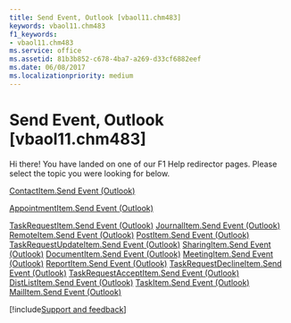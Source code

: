 ```yaml
---
title: Send Event, Outlook [vbaol11.chm483]
keywords: vbaol11.chm483
f1_keywords:
- vbaol11.chm483
ms.service: office
ms.assetid: 81b3b852-c678-4ba7-a269-d33cf6882eef
ms.date: 06/08/2017
ms.localizationpriority: medium
---
```



# Send Event, Outlook [vbaol11.chm483]

Hi there! You have landed on one of our F1 Help redirector pages. Please select the topic you were looking for below.

[ContactItem.Send Event (Outlook)](https://msdn.microsoft.com/library/28c7171e-df79-8a5d-5c3c-138ec3b3ee9b%28Office.15%29.aspx)

[AppointmentItem.Send Event (Outlook)](https://msdn.microsoft.com/library/6571ae2f-4964-f38f-e39e-14a2b94caa73%28Office.15%29.aspx)

[TaskRequestItem.Send Event (Outlook)](https://msdn.microsoft.com/library/0d47820a-40c6-b975-18c0-1adcc7122bca%28Office.15%29.aspx)
[JournalItem.Send Event (Outlook)](https://msdn.microsoft.com/library/0de70191-07cf-fac9-fa0c-49e409e964ac%28Office.15%29.aspx)
[RemoteItem.Send Event (Outlook)](https://msdn.microsoft.com/library/6b2ddae1-8732-c6d2-8dff-585118c3d051%28Office.15%29.aspx)
[PostItem.Send Event (Outlook)](https://msdn.microsoft.com/library/d0ff5a1c-6f15-c780-e98c-749e8e8dca77%28Office.15%29.aspx)
[TaskRequestUpdateItem.Send Event (Outlook)](https://msdn.microsoft.com/library/5ae11d3f-67f8-3256-b26f-88a89bade5a1%28Office.15%29.aspx)
[SharingItem.Send Event (Outlook)](https://msdn.microsoft.com/library/15db902f-d61d-cfcd-0498-a2cec5f984bb%28Office.15%29.aspx)
[DocumentItem.Send Event (Outlook)](https://msdn.microsoft.com/library/7e77c1c3-f6dd-13d1-ed76-b37e7dd6e82a%28Office.15%29.aspx)
[MeetingItem.Send Event (Outlook)](https://msdn.microsoft.com/library/9dc87c39-d209-dc06-86e8-ce00f9cb152f%28Office.15%29.aspx)
[ReportItem.Send Event (Outlook)](https://msdn.microsoft.com/library/aab0b0f3-8e33-f1fa-cc74-d914effcb833%28Office.15%29.aspx)
[TaskRequestDeclineItem.Send Event (Outlook)](https://msdn.microsoft.com/library/e78cf949-6fdf-db40-8638-e23dcb16529c%28Office.15%29.aspx)
[TaskRequestAcceptItem.Send Event (Outlook)](https://msdn.microsoft.com/library/47bbd12c-699e-8fb5-697d-e52e3acd12b5%28Office.15%29.aspx)
[DistListItem.Send Event (Outlook)](https://msdn.microsoft.com/library/8f92ff6e-9922-1460-0c9d-eba77dadbba1%28Office.15%29.aspx)
[TaskItem.Send Event (Outlook)](https://msdn.microsoft.com/library/f634105e-5351-6941-e915-ec63cd703b67%28Office.15%29.aspx)
[MailItem.Send Event (Outlook)](https://msdn.microsoft.com/library/5acd0507-a96e-7235-e6a5-f31a4c0b7420%28Office.15%29.aspx)

[!include[Support and feedback](~/includes/feedback-boilerplate.md)]
